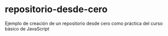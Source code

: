 # repositorio-desde-cero
Ejemplo de creación de un repositorio desde cero como práctica del curso básico de JavaScript
